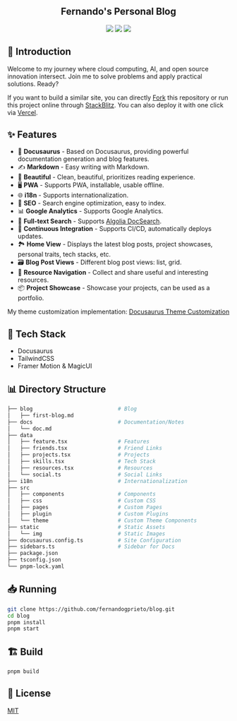 <h2 align="center">
Fernando's Personal Blog
</h2>

<p align="center">
<a href="https://vercel.com/new/clone?repository-url=https://github.com/fernandogprieto/blog/tree/main&project-name=blog&repo-name=blog" rel="nofollow"><img src="https://vercel.com/button"></a>
<a href="https://app.netlify.com/start/deploy?repository=https://github.com/fernandogprieto/blog" rel="nofollow"><img src="https://www.netlify.com/img/deploy/button.svg"></a>
<a href="https://stackblitz.com/github/fernandogprieto/blog" rel="nofollow"><img src="https://developer.stackblitz.com/img/open_in_stackblitz.svg"></a>
</p>

## 👋 Introduction

Welcome to my journey where cloud computing, AI, and open source innovation intersect. Join me to solve problems and apply practical solutions. Ready?

If you want to build a similar site, you can directly [Fork](https://github.com/kuizuo/fernandogprieto/fork) this repository or run this project online through [StackBlitz](https://stackblitz.com/github/fernandogprieto/blog). You can also deploy it with one click via [Vercel](https://vercel.com/new/clone?repository-url=https://github.com/fernandogprieto/blog/tree/main&project-name=blog&repo-name=blog).

## ✨ Features

- 🦖 **Docusaurus** - Based on Docusaurus, providing powerful documentation generation and blog features.
- ✍️ **Markdown** - Easy writing with Markdown.
- 🎨 **Beautiful** - Clean, beautiful, prioritizes reading experience.
- 🖥️ **PWA** - Supports PWA, installable, usable offline.
- 🌐 **i18n** - Supports internationalization.
- 💯 **SEO** - Search engine optimization, easy to index.
- 📊 **Google Analytics** - Supports Google Analytics.
- 🔎 **Full-text Search** - Supports [Algolia DocSearch](https://github.com/algolia/docsearch).
- 🚀 **Continuous Integration** - Supports CI/CD, automatically deploys updates.
- 🏞️ **Home View** - Displays the latest blog posts, project showcases, personal traits, tech stacks, etc.
- 🗃️ **Blog Post Views** - Different blog post views: list, grid.
- 🌈 **Resource Navigation** - Collect and share useful and interesting resources.
- 📦 **Project Showcase** - Showcase your projects, can be used as a portfolio.

My theme customization implementation: [Docusaurus Theme Customization](https://fernandogprieto.com/docs/docusaurus-intro)

## :wrench: Tech Stack

- Docusaurus
- TailwindCSS
- Framer Motion & MagicUI

## 📊 Directory Structure

```bash
├── blog                           # Blog
│   ├── first-blog.md
├── docs                           # Documentation/Notes
│   └── doc.md
├── data
│   ├── feature.tsx                # Features
│   ├── friends.tsx                # Friend Links
│   ├── projects.tsx               # Projects
│   ├── skills.tsx                 # Tech Stack
│   ├── resources.tsx              # Resources
│   └── social.ts                  # Social Links
├── i18n                           # Internationalization
├── src
│   ├── components                 # Components
│   ├── css                        # Custom CSS
│   ├── pages                      # Custom Pages
│   ├── plugin                     # Custom Plugins
│   └── theme                      # Custom Theme Components
├── static                         # Static Assets
│   └── img                        # Static Images
├── docusaurus.config.ts           # Site Configuration
├── sidebars.ts                    # Sidebar for Docs
├── package.json
├── tsconfig.json
└── pnpm-lock.yaml
```

## 📥 Running

```bash
git clone https://github.com/fernandogprieto/blog.git
cd blog
pnpm install
pnpm start
```

## 🏗️ Build

```bash
pnpm build
```

<!-- ## 📷 Screenshots

<img width="1471" alt="Live Demo" src="https://github.com/kuizuo/blog/blob/main/static/img/og.png?raw=true"> -->

## 📝 License

[MIT](./LICENSE)
